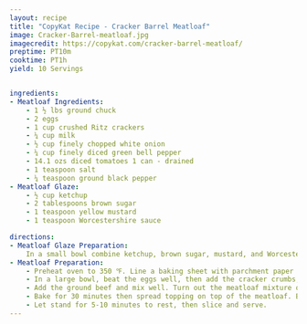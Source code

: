 ```yaml
---
layout: recipe
title: "CopyKat Recipe - Cracker Barrel Meatloaf"
image: Cracker-Barrel-meatloaf.jpg
imagecredit: https://copykat.com/cracker-barrel-meatloaf/
preptime: PT10m
cooktime: PT1h
yield: 10 Servings


ingredients:
- Meatloaf Ingredients:
    - 1 ½ lbs ground chuck
    - 2 eggs
    - 1 cup crushed Ritz crackers
    - ¼ cup milk
    - ½ cup finely chopped white onion
    - ¼ cup finely diced green bell pepper
    - 14.1 ozs diced tomatoes 1 can - drained
    - 1 teaspoon salt
    - ¼ teaspoon ground black pepper
- Meatloaf Glaze:
    - ½ cup ketchup
    - 2 tablespoons brown sugar
    - 1 teaspoon yellow mustard
    - 1 teaspoon Worcestershire sauce

directions:
- Meatloaf Glaze Preparation:
    In a small bowl combine ketchup, brown sugar, mustard, and Worcestershire sauce.
- Meatloaf Preparation:
    - Preheat oven to 350 ℉. Line a baking sheet with parchment paper or aluminum foil for easy removal if desired.
    - In a large bowl, beat the eggs well, then add the cracker crumbs, onion, green pepper, milk, salt, drained diced tomatoes, and pepper.  Mix well.
    - Add the ground beef and mix well. Turn out the meatloaf mixture onto the prepared pan; shape into a loaf.
    - Bake for 30 minutes then spread topping on top of the meatloaf. Bake for an additional 30 minutes or until the center is 160 ℉.
    - Let stand for 5-10 minutes to rest, then slice and serve.
---
```


